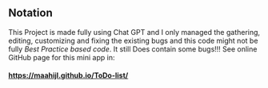 ## Notation

This Project is made fully using Chat GPT and I only managed the gathering, editing, customizing and fixing the existing bugs and this code might not be fully _Best Practice based code_.
It still Does contain some bugs!!!
See online GitHub page for this mini app in:
#### https://maahijl.github.io/ToDo-list/
